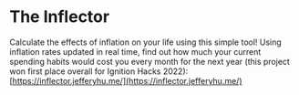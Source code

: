 # The Inflector
Calculate the effects of inflation on your life using this simple tool! Using inflation rates updated in real time, find out how much your current spending habits would cost you every month for the next year (this project won first place overall for Ignition Hacks 2022): [https://inflector.jefferyhu.me/](https://inflector.jefferyhu.me/)

